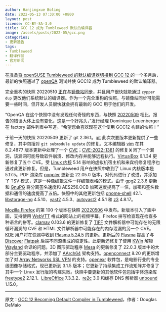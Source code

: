 ```yaml
---
author: Hanjingxue Boling
date: 2022-05-13 07:30:00 +0800
layout: post
license: CC-BY-SA-3.0
title: GCC 12 成为 Tumbleweed 默认的编译器
image: /assets/posts/2022-05/gcc.png
categories:
- 更新通告
tags:
- Tumbleweed
- 翻译作品
- 官方新闻
---
```


在[准备将 openSUSE Tumbleweed 的默认编译器切换到 GCC 12 ](https://news.opensuse.org/2022/04/08/tw-gets-new-default-gcc/)的一个多月后，最新的快照通过了 [openQA](https://openqa.opensuse.org/) 测试并使 GCC12 成为 Tumbleweed 的默认编译器。

完全重构的快照 20220510 [正在与镜像站同步](https://lists.opensuse.org/archives/list/factory@lists.opensuse.org/thread/AEFKIFZRIBGZQRVN6JVAIN764BJEBUYR/)，并且用户很快就能通过 `zypper dup` 更改他们系统默认的编译器。作为一个完全重构的快照，与镜像站同步可能需要一些时间，但开发人员很快就会拥有最新的 GCC 用于他们的开发。

“OpenQA 在这个快照中没有发现任何奇怪的东西，与快照 [20220509](https://news.opensuse.org/2022/05/13/gcc-12-is-coming/(https://lists.opensuse.org/archives/list/factory@lists.opensuse.org/thread/TGLCVA7TEF2FLW7G5WKMOQ24UOSASV5G/)) 相比，报告的错误大体上没有变化，这是一个好兆头，”发行经理 Dominique Leuenberger 在 factory 邮件列表中写道。“希望您会喜欢现在这个使用 GCC12 构建的快照！”

于前一天的快照 20220509 更新了 git 2.36.1。[git](https://github.com/git) 此次次要版本更新提供了一些修复，其中包括对 `git submodule update` 的修复。文本编辑器 [vim](https://www.vim.org/) 在其 8.2.4877 版本更新中处理了一个 [CVE](https://en.wikipedia.org/wiki/Common_Vulnerabilities_and_Exposures)；[CVE-2022-1381](https://www.suse.com/de-de/security/cve/CVE-2022-1381.html) 的修复关闭了一个漏洞，该漏洞可能导致软件崩溃、修改内存并能够远程执行。[VirtualBox](https://www.virtualbox.org/) 6.1.34 更新修复了五个 CVE。受 [Linux 内核](https://www.kernel.org/) 5.14 影响的虚拟机宿主机和来宾机修复程序也通过此更新修复。但是，Tumbleweed 用户在快照中收到了 Linux 内核版本是 5.17.5。PDF 渲染库 [poppler](https://poppler.freedesktop.org/) 更新至 22.05.0 版本，对代码进行了改进，并添加了 TSV 模式，这是一种像编辑文件一样编辑表格的模式。由于 [gpg2](https://gnupg.org/) 2.3.6 更新和 [GnuPG](https://gnupg.org/) 将分离签名速度和 AES256.OCB 加密速度提高了一倍，加密和签名数据和通信的速度提高了五倍。快照中的其他更新包括 [gnome-shell](https://wiki.gnome.org/Projects/GnomeShell) 42.1、[libstorage-ng](https://github.com/openSUSE/libstorage-ng) 4.5.10、[yast2](https://yast.opensuse.org/) 4.5.3、[autoyast2](https://github.com/yast/yast-autoinstallation) 4.5.1 和 [z3](https://github.com/Z3Prover/z3) 4.8.17。

[Mozilla Firefox](https://www.mozilla.org/) 的第 100 个版本在快照 [20220506](https://lists.opensuse.org/archives/list/factory@lists.opensuse.org/thread/B76RSMLTI7TJ62HBEM6S2DH3NC4ZDE5L/) 中发布。新版本引入了画中画，支持使用 [WebVTT](https://developer.mozilla.org/en-US/docs/Web/API/WebVTT_API) 格式的网站上的视频字幕。Firefox 拼写检查现在检查多种语言的拼写。[clamav](https://www.clamav.net/) 0.103.6 的更新修复了 [TIFF](https://www.adobe.com/creativecloud/file-types/image/raster/tiff-file.html) 文件解析器中可能存在的无限循环漏洞的 CVE 和 HTML 文件解析器中可能存在的内存泄漏的另一个 CVE。[KDE](https://kde.org/) 用户将在快照中收到 [Plasma 5.24.5](https://kde.org/announcements/plasma/5/5.24.5/) 的更新。更新后的 [Plasma](https://kde.org/plasma-desktop/) 提高了与 [Discover](https://apps.kde.org/discover/) [Flatpak](https://flatpak.org/) 后端不同源集成的稳定性。此更新还修复了使用 [KWin](https://userbase.kde.org/KWin) 解锁 [Wayland](https://wayland.freedesktop.org/) 会话的问题。3D 图形驱动程序 [Mesa](https://www.mesa3d.org/) 的更新修复了 22.0.3 版本中的大部分主要驱动程序，并添加了 [AArch64](https://en.wikipedia.org/wiki/AArch64) 架构支持。[openconnect](https://gitlab.com/openconnect) 8.20 的更新增加了对 [Array Networks SSL VPN](https://arraynetworks.com/ssl-vpn/) 的支持。[openexr](https://www.openexr.com/) 软件包，是电影行业的专业级图像存储格式，现已更新到 3.1.5 版本；它更新了持续集成工作流矩阵并修复了其中一个 Linux 发行版的构建失败。快照中要更新的其他软件包包括字体渲染库 [freetype2](https://freetype.org/) 2.12.1、[LibreOffice](https://www.libreoffice.org/) 7.3.3.2、[re2c](https://re2c.org/) 3.0 和缓存 DNS 解析器 [unbound](https://www.linuxfromscratch.org/blfs/view/svn/server/unbound.html) 1.15.0。

------

原文：[GCC 12 Becoming Default Compiler in Tumbleweed](https://news.opensuse.org/2022/05/13/gcc-12-is-coming/)，作者：Douglas DeMaio